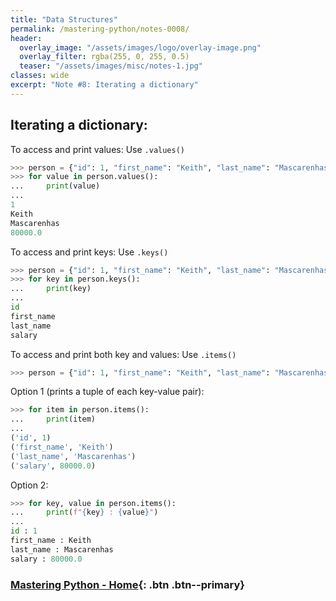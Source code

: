 ```yaml
---
title: "Data Structures"
permalink: /mastering-python/notes-0008/
header:
  overlay_image: "/assets/images/logo/overlay-image.png"
  overlay_filter: rgba(255, 0, 255, 0.5)
  teaser: "/assets/images/misc/notes-1.jpg"
classes: wide
excerpt: "Note #8: Iterating a dictionary"
---
```


## Iterating a dictionary:

To access and print values: Use `.values()`
```python
>>> person = {"id": 1, "first_name": "Keith", "last_name": "Mascarenhas", "salary": 80000.00}
>>> for value in person.values():
...     print(value)
...
1
Keith
Mascarenhas
80000.0
```

To access and print keys: Use `.keys()`
```python
>>> person = {"id": 1, "first_name": "Keith", "last_name": "Mascarenhas", "salary": 80000.00}
>>> for key in person.keys():
...     print(key)
...
id
first_name
last_name
salary
```

To access and print both key and values: Use `.items()`
```python
>>> person = {"id": 1, "first_name": "Keith", "last_name": "Mascarenhas", "salary": 80000.00}
```
Option 1 (prints a tuple of each key-value pair):
```python
>>> for item in person.items():
...     print(item)
...
('id', 1)
('first_name', 'Keith')
('last_name', 'Mascarenhas')
('salary', 80000.0)
```

Option 2:
```python
>>> for key, value in person.items():
...     print(f"{key} : {value}")
...
id : 1
first_name : Keith
last_name : Mascarenhas
salary : 80000.0
```

### [Mastering Python - Home](/mastering-python/){: .btn .btn--primary}
